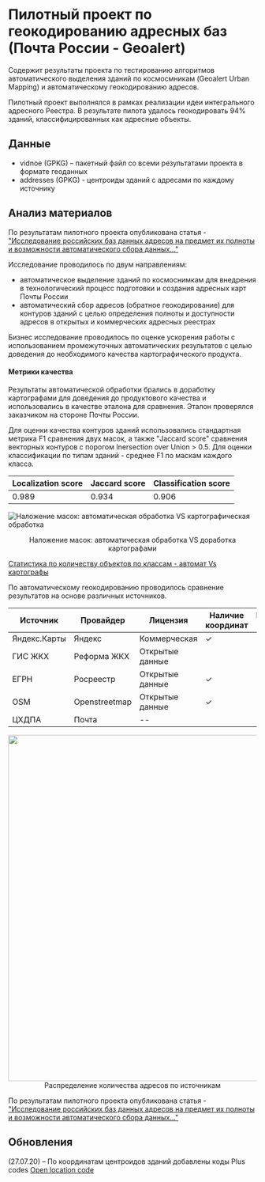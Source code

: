 # Пилотный проект по геокодированию адресных баз (Почта России - Geoalert)

Содержит результаты проекта по тестированию алгоритмов автоматического выделения зданий по космосмникам (Geoalert Urban Mapping) и автоматическому геокодированию адресов.

Пилотный проект выполнялся в рамках реализации идеи интегрального адресного Реестра. В результате пилота удалось геокодировать 94% зданий, классифицированных как адресные объекты.

Данные
------

- vidnoe (GPKG) – пакетный файл со всеми результатами проекта в формате геоданных
- addresses (GPKG) - центроиды зданий с адресами по каждому источнику


Анализ материалов
-----------------

По результатам пилотного проекта опубликована статья -
["Исследование российских баз данных адресов на предмет их полноты и возможности автоматического сбора данных..."](https://medium.com/@geoalert/geocoding-post-94f05f40c4da)


Исследование проводилось по двум направлениям: 
- автоматическое выделение зданий по космоснимкам для внедрения в технологический процесс подготовки и создания адресных карт Почты России
- автоматический сбор адресов (обратное геокодирование) для контуров зданий с целью определения полноты и доступности адресов в открытых и коммерческих адресных реестрах

Бизнес исследование проводилось по оценке ускорения работы с использованием промежуточных автоматических результатов с целью доведения до необходимого качества картографического продукта.

#### Метрики качества

Результаты автоматической обработки брались в доработку картографами для доведения до продуктового качества и использовались в качестве эталона для сравнения. Эталон проверялся заказчиком на стороне Почты России.

Для оценки качества контуров зданий использовались стандартная метрика F1 сравнения двух масок, а также "Jaccard score" сравнения векторных контуров c порогом Inersection over Union > 0.5. Для оценки классификации по типам зданий - среднее F1 по маскам каждого класса. 


| Localization score | Jaccard score| Classification score |
| --- | --- | --- |
| 0.989| 0.934 | 0.906 |


![Наложение масок: автоматическая обработка VS картографическая обработка](https://i.ibb.co/k5tbH1D/vidnoe-masks.png)
<div style="text-align: center">Наложение масок: автоматическая обработка VS доработка картографами</div>

[Статистика по количеству объектов по классам - автомат Vs картографы](https://github.com/Geoalert/vidnoe_benchmark/blob/master/docs/Compare%20auto_vs_cartographer.pdf)


По автоматическому геокодированию проводилось сравнение результатов на основе различных источников.

| Источник | Провайдер|  Лицензия | Наличие координат | Наличие API|
| --- | --- | --- | --- | --- |
| Яндекс.Карты | Яндекс | Коммерческая | ✓ | ✓ |
| ГИС ЖКХ | Реформа ЖКХ | Открытые данные | | ✓ |
| ЕГРН | Росреестр | Открытые данные | ✓ | |
| OSM | Openstreetmap | Открытые данные | ✓  | ✓ |
| ЦХДПА | Почта | -- | | |

<img src="https://miro.medium.com/max/1400/1*55DtRvrkZ9LaIQ72Fbr8Ag.png" width="700"> 
<div style="text-align: center">Распределение количества адресов по источникам</div>


По результатам пилотного проекта опубликована статья -
["Исследование российских баз данных адресов на предмет их полноты и возможности автоматического сбора данных..."](https://medium.com/@geoalert/geocoding-post-94f05f40c4da)

Обновления
----------

(27.07.20) – По координатам центроидов зданий добавлены коды Plus codes [Open location code](https://en.wikipedia.org/wiki/Open_Location_Code)